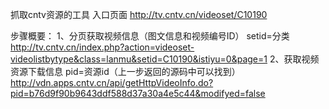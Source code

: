 抓取cntv资源的工具
入口页面
http://tv.cntv.cn/videoset/C10190

步骤概要：
1、分页获取视频信息（图文信息和视频编号ID）
setid=分类
http://tv.cntv.cn/index.php?action=videoset-videolistbytype&class=lanmu&setid=C10190&istiyu=0&page=1
2、获取视频资源下载信息
pid=资源id（上一步返回的源码中可以找到）
http://vdn.apps.cntv.cn/api/getHttpVideoInfo.do?pid=b76d9f90b9643ddf588d37a30a4e5c44&modifyed=false

